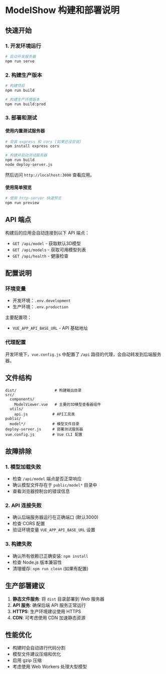 # ModelShow 构建和部署说明

## 快速开始

### 1. 开发环境运行
```bash
# 启动开发服务器
npm run serve
```

### 2. 构建生产版本
```bash
# 构建项目
npm run build

# 构建生产环境版本
npm run build:prod
```

### 3. 部署和测试

#### 使用内置测试服务器
```bash
# 安装 express 和 cors (如果还没安装)
npm install express cors

# 构建并启动测试服务器
npm run build
node deploy-server.js
```

然后访问 `http://localhost:3000` 查看应用。

#### 使用简单预览
```bash
# 使用 http-server 快速预览
npm run preview
```

## API 端点

构建后的应用会自动连接到以下 API 端点：

- `GET /api/model` - 获取默认3D模型
- `GET /api/models` - 获取可用模型列表  
- `GET /api/health` - 健康检查

## 配置说明

### 环境变量
- 开发环境：`.env.development`
- 生产环境：`.env.production`

主要配置项：
- `VUE_APP_API_BASE_URL` - API 基础地址

### 代理配置
开发环境下，`vue.config.js` 中配置了 `/api` 路径的代理，会自动转发到后端服务器。

## 文件结构

```
dist/                 # 构建输出目录
src/
  components/
    ModelViewer.vue   # 主要的3D模型查看器组件
  utils/
    api.js           # API工具类
public/
  model*/            # 模型文件目录
deploy-server.js     # 部署测试服务器
vue.config.js        # Vue CLI 配置
```

## 故障排除

### 1. 模型加载失败
- 检查 `/api/model` 端点是否正常响应
- 确认模型文件存在于 `public/model*` 目录中
- 查看浏览器控制台的错误信息

### 2. API 连接失败
- 确认后端服务器运行在正确端口 (默认3000)
- 检查 CORS 配置
- 验证环境变量 `VUE_APP_API_BASE_URL` 设置

### 3. 构建失败
- 确认所有依赖已正确安装: `npm install`
- 检查 Node.js 版本兼容性
- 清理缓存: `npm run clean` (如果有配置)

## 生产部署建议

1. **静态文件服务**: 将 `dist` 目录部署到 Web 服务器
2. **API 服务**: 确保后端 API 服务正常运行
3. **HTTPS**: 生产环境建议使用 HTTPS
4. **CDN**: 可考虑使用 CDN 加速静态资源

## 性能优化

- 构建时会自动进行代码分割
- 模型文件建议压缩和优化
- 启用 gzip 压缩
- 考虑使用 Web Workers 处理大型模型